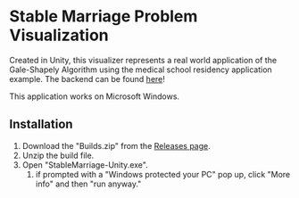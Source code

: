 # Stable Marriage Problem Visualization

Created in Unity, this visualizer represents a real world application of the Gale-Shapely Algorithm using the medical school residency application example. The backend can be found [here](https://github.com/JahanviKathiriya/Gale-Shapley-algorithm)!

This application works on Microsoft Windows. 

## Installation

1. Download the "Builds.zip" from the [Releases page](https://github.com/Greenf1re/StableMarriage-Unity/releases/tag/1.1).
2. Unzip the build file.
3. Open "StableMarriage-Unity.exe".
   1. if prompted with a "Windows protected your PC" pop up, click "More info" and then "run anyway."
